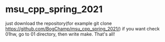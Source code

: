 # msu_cpp_spring_2021
just download the repository(for example git clone https://github.com/BogChamp/msu_cpp_spring_2021/)
if you want check 01hw, go to 01 directory, then write make. That's all!
